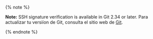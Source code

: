
{% note %}

**Note:** SSH signature verification is available in Git 2.34 or later. Para actualizar tu versiíon de Git, consulta el sitio web de [Git](https://git-scm.com/downloads).

{% endnote %}
